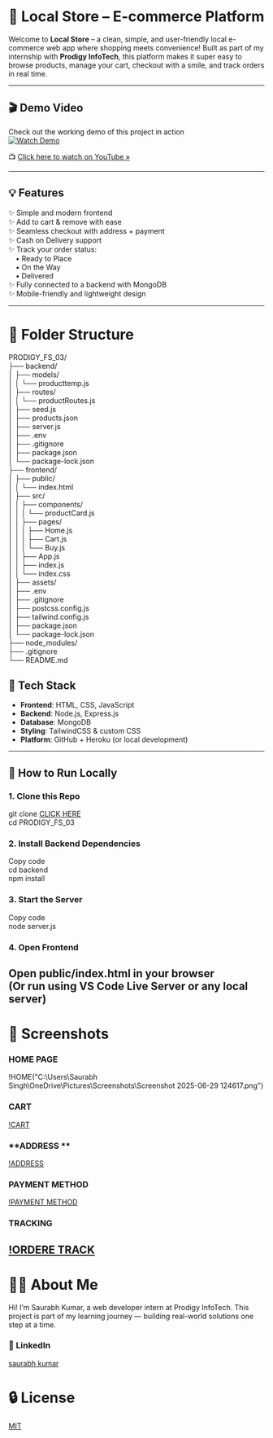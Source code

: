 # 🛒 Local Store – E-commerce Platform  

Welcome to **Local Store** – a clean, simple, and user-friendly local e-commerce web app where shopping meets convenience! Built as part of my internship with **Prodigy InfoTech**, this platform makes it super easy to browse products, manage your cart, checkout with a smile, and track orders in real time.  

---

## 🎬 Demo Video  

Check out the working demo of this project in action      
[![Watch Demo](https://img.youtube.com/vi/NP435pW361M/0.jpg)](https://youtu.be/NP435pW361M)  

📺 [Click here to watch on YouTube »](https://youtu.be/NP435pW361M)  

---

## 💡 Features  

✨ Simple and modern frontend    
✨ Add to cart & remove with ease   
✨ Seamless checkout with address + payment    
✨ Cash on Delivery support    
✨ Track your order status:    
 • Ready to Place    
 • On the Way  
 • Delivered    
✨ Fully connected to a backend with MongoDB    
✨ Mobile-friendly and lightweight design  

---
# **📁 Folder Structure**
PRODIGY_FS_03/  
├── backend/  
│   ├── models/  
│   │   └── producttemp.js  
│   ├── routes/  
│   │   └── productRoutes.js  
│   ├── seed.js  
│   ├── products.json  
│   ├── server.js  
│   ├── .env  
│   ├── .gitignore  
│   ├── package.json  
│   └── package-lock.json  
├── frontend/  
│   ├── public/  
│   │   └── index.html  
│   ├── src/  
│   │   ├── components/  
│   │   │   └── productCard.js  
│   │   ├── pages/  
│   │   │   ├── Home.js  
│   │   │   ├── Cart.js  
│   │   │   └── Buy.js  
│   │   ├── App.js  
│   │   ├── index.js  
│   │   └── index.css  
│   ├── assets/  
│   ├── .env  
│   ├── .gitignore  
│   ├── postcss.config.js  
│   ├── tailwind.config.js  
│   ├── package.json  
│   └── package-lock.json  
├── node_modules/  
├── .gitignore  
└── README.md    

## 🔧 Tech Stack  

- **Frontend**: HTML, CSS, JavaScript  
- **Backend**: Node.js, Express.js  
- **Database**: MongoDB  
- **Styling**: TailwindCSS & custom CSS  
- **Platform**: GitHub + Heroku (or local development)  

---

## 🚀 How to Run Locally  

### 1. Clone this Repo  
git clone [CLICK HERE](https://github.com/Saurabh9122-tech/PRODIGY_FS_03.git)    
cd PRODIGY_FS_03  
### **2. Install Backend Dependencies**      
Copy code  
cd backend  
npm install  
### **3. Start the Server**   
Copy code  
node server.js  
### **4. Open Frontend**  
Open public/index.html in your browser    
(Or run using VS Code Live Server or any local server)    
---
# **📸 Screenshots**  
### **HOME PAGE**  
!HOME("C:\Users\Saurabh Singh\OneDrive\Pictures\Screenshots\Screenshot 2025-06-29 124617.png")
### **CART**  
[!CART]()
### **ADDRESS **  
[!ADDRESS]()  
### **PAYMENT METHOD**  
[!PAYMENT METHOD]()
### **TRACKING**  
[!ORDERE TRACK]()  
---
# **🙋‍♂️ About Me**
Hi! I’m Saurabh Kumar, a web developer intern at Prodigy InfoTech.
This project is part of my learning journey — building real-world solutions one step at a time.

### **🔗 LinkedIn**
  [saurabh kumar](www.linkedin.com/in/saurabh-kumar-9999s)   
# **🔒 License**
[MIT]()
